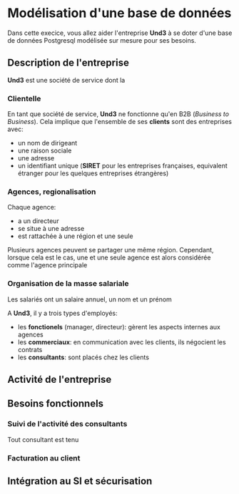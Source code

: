 
# Modélisation d'une base de données

Dans cette execice, vous allez aider l'entreprise **Und3** à se doter d'une base de données Postgresql modélisée sur mesure pour ses besoins.

## Description de l'entreprise

**Und3** est une société de service dont la 

### Clientelle

En tant que société de service, **Und3** ne fonctionne qu'en B2B (*Business to Business*). Cela implique que l'ensemble de ses **clients** sont des entreprises avec: 

* un nom de dirigeant
* une raison sociale
* une adresse
* un identifiant unique (**SIRET** pour les entreprises françaises, equivalent étranger pour les quelques entreprises étrangères)

### Agences, regionalisation

Chaque agence: 

* a un directeur
* se situe à une adresse
* est rattachée à une région et une seule

Plusieurs agences peuvent se partager une même région. Cependant, lorsque cela est le cas, une et une seule agence est alors considérée comme l'agence principale

### Organisation de la masse salariale

Les salariés ont un salaire annuel, un nom et un prénom

A **Und3**, il y a trois types d'employés:

* les **fonctionels** (manager, directeur): gèrent les aspects internes aux agences
* les **commerciaux**: en communication avec les clients, ils négocient les contrats
* les **consultants**: sont placés chez les clients

## Activité de l'entreprise

## Besoins fonctionnels

### Suivi de l'activité des consultants 

Tout consultant est tenu 

### Facturation au client

## Intégration au SI et sécurisation
